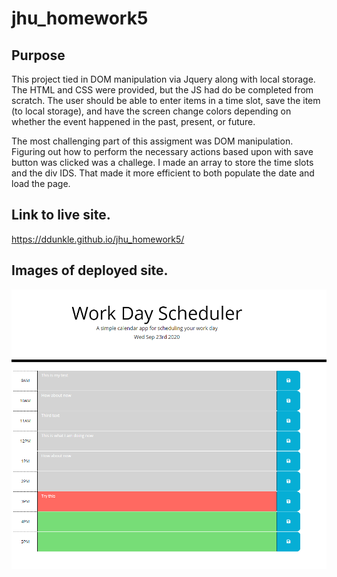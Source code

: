# jhu_homework5

## Purpose

This project tied in DOM manipulation via Jquery along with local storage. The HTML and CSS were provided, but the JS had do be completed from scratch. The user should be able to enter items in a time slot, save the item (to local storage), and have the screen change colors depending on whether the event happened in the past, present, or future. 

The most challenging part of this assigment was DOM manipulation. Figuring out how to perform the necessary actions based upon with save button was clicked was a challege. I made an array to store the time slots and the div IDS. That made it more efficient to both populate the date and load the page. 

## Link to live site.
https://ddunkle.github.io/jhu_homework5/

## Images of deployed site.

![Working Page](Assets/Images/Capture1.png)

